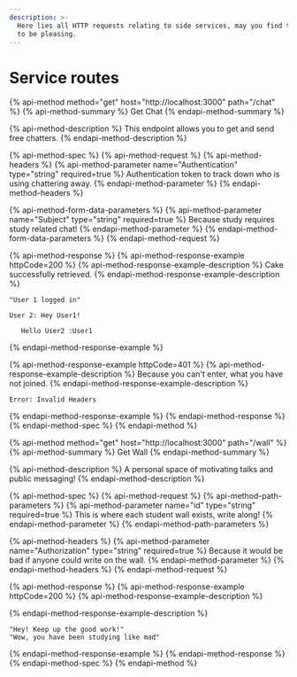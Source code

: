 ```yaml
---
description: >-
  Here lies all HTTP requests relating to side services, may you find the path
  to be pleasing.
---
```


# Service routes

{% api-method method="get" host="http://localhost:3000" path="/chat" %}
{% api-method-summary %}
Get Chat
{% endapi-method-summary %}

{% api-method-description %}
This endpoint allows you to get and send free chatters.
{% endapi-method-description %}

{% api-method-spec %}
{% api-method-request %}
{% api-method-headers %}
{% api-method-parameter name="Authentication" type="string" required=true %}
Authentication token to track down who is using chattering away.
{% endapi-method-parameter %}
{% endapi-method-headers %}

{% api-method-form-data-parameters %}
{% api-method-parameter name="Subject" type="string" required=true %}
Because study requires study related chat!
{% endapi-method-parameter %}
{% endapi-method-form-data-parameters %}
{% endapi-method-request %}

{% api-method-response %}
{% api-method-response-example httpCode=200 %}
{% api-method-response-example-description %}
Cake successfully retrieved.
{% endapi-method-response-example-description %}

```
"User 1 logged in"

User 2: Hey User1!

   Hello User2 :User1
```
{% endapi-method-response-example %}

{% api-method-response-example httpCode=401 %}
{% api-method-response-example-description %}
Because you can't enter, what you have not joined.
{% endapi-method-response-example-description %}

```
Error: Invalid Headers
```
{% endapi-method-response-example %}
{% endapi-method-response %}
{% endapi-method-spec %}
{% endapi-method %}

{% api-method method="get" host="http://localhost:3000" path="/wall" %}
{% api-method-summary %}
Get Wall
{% endapi-method-summary %}

{% api-method-description %}
A personal space of motivating talks and public messaging!
{% endapi-method-description %}

{% api-method-spec %}
{% api-method-request %}
{% api-method-path-parameters %}
{% api-method-parameter name="id" type="string" required=true %}
This is where each student wall exists, write along!
{% endapi-method-parameter %}
{% endapi-method-path-parameters %}

{% api-method-headers %}
{% api-method-parameter name="Authorization" type="string" required=true %}
Because it would be bad if anyone could write on the wall.
{% endapi-method-parameter %}
{% endapi-method-headers %}
{% endapi-method-request %}

{% api-method-response %}
{% api-method-response-example httpCode=200 %}
{% api-method-response-example-description %}

{% endapi-method-response-example-description %}

```
"Hey! Keep up the good work!"
"Wow, you have been studying like mad"
```
{% endapi-method-response-example %}
{% endapi-method-response %}
{% endapi-method-spec %}
{% endapi-method %}



